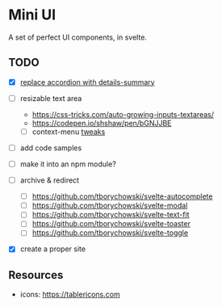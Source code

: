 Mini UI
=============

A set of perfect UI components, in svelte.


## TODO
- [x] [replace accordion with details-summary](https://css-tricks.com/exploring-what-the-details-and-summary-elements-can-do/)
- [ ] resizable text area
	- https://css-tricks.com/auto-growing-inputs-textareas/
	- https://codepen.io/shshaw/pen/bGNJJBE
  - [ ] context-menu [tweaks](https://height.app/blog/guide-to-build-context-menus)
- [ ] add code samples
- [ ] make it into an npm module?
- [ ] archive & redirect
  - [ ] https://github.com/tborychowski/svelte-autocomplete
  - [ ] https://github.com/tborychowski/svelte-modal
  - [ ] https://github.com/tborychowski/svelte-text-fit
  - [ ] https://github.com/tborychowski/svelte-toaster
  - [ ] https://github.com/tborychowski/svelte-toggle
- [x] create a proper site


## Resources
- icons: https://tablericons.com
